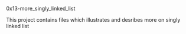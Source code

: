 0x13-more_singly_linked_list

This project contains files which illustrates and desribes more on singly linked list
